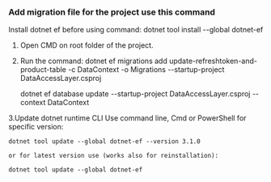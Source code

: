 ### Add migration file for the project use this command

Install dotnet ef before using command: dotnet tool install --global dotnet-ef

1. Open CMD on root folder of the project.
2. Run the command:
	dotnet ef migrations add update-refreshtoken-and-product-table -c DataContext -o Migrations  --startup-project DataAccessLayer.csproj

	dotnet ef database update  --startup-project DataAccessLayer.csproj --context DataContext

3.Update dotnet runtime CLI
	Use command line, Cmd or PowerShell for specific version:

	dotnet tool update --global dotnet-ef --version 3.1.0

	or for latest version use (works also for reinstallation):

	dotnet tool update --global dotnet-ef
